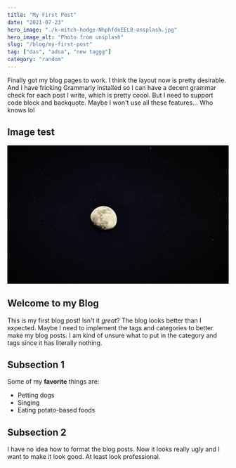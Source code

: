 ```yaml
---
title: "My First Post"
date: "2021-07-23"
hero_image: "./k-mitch-hodge-NhphfdnEEL8-unsplash.jpg"
hero_image_alt: "Photo from unsplash"
slug: "/blog/my-first-post"
tag: ["das", "adsa", "new taggg"]
category: "random"
---
```


Finally got my blog pages to work. I think the layout now is pretty desirable. And I have fricking Grammarly installed so I can have a decent grammar check for each post I write, which is pretty coool. But I need to support code block and backquote. Maybe I won't use all these features... Who knows lol

## Image test

![smart screen of death](./k-mitch-hodge-NhphfdnEEL8-unsplash.jpg)

## Welcome to my Blog

This is my first blog post! Isn't it _great_? The blog looks better than I expected. Maybe I need to implement the tags and categories to better make my blog posts. I am kind of unsure what to put in the category and tags since it has literally nothing.

## Subsection 1

Some of my **favorite** things are:

- Petting dogs
- Singing
- Eating potato-based foods

## Subsection 2

I have no idea how to format the blog posts. Now it looks really ugly and I want to make it look good. At least look professional.
